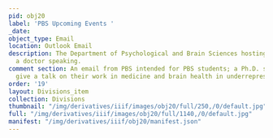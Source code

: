 ```yaml
---
pid: obj20
label: 'PBS Upcoming Events '
_date:
object_type: Email
location: Outlook Email
description: The Department of Psychological and Brain Sciences hosting an event with
  a doctor speaking.
comment section: An email from PBS intended for PBS students; a Ph.D. speaker will
  give a talk on their work in medicine and brain health in underrepresented groups.
order: '19'
layout: Divisions_item
collection: Divisions
thumbnail: "/img/derivatives/iiif/images/obj20/full/250,/0/default.jpg"
full: "/img/derivatives/iiif/images/obj20/full/1140,/0/default.jpg"
manifest: "/img/derivatives/iiif/obj20/manifest.json"
---
```

